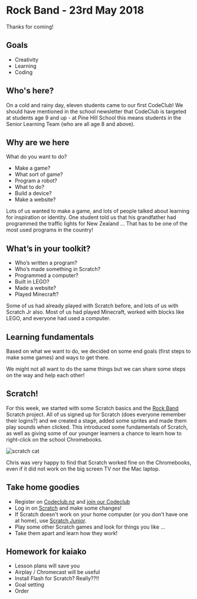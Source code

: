 # Rock Band - 23rd May 2018

Thanks for coming!

## Goals

* Creativity
* Learning
* Coding

## Who's here?

On a cold and rainy day, eleven students came to our first CodeClub! We should have mentioned in the school newsletter that CodeClub is targeted at students age 9 and up - at Pine Hill School this means students in the Senior Learning Team (who are all age 8 and above).

## Why are we here

What do you want to do?

* Make a game?
 * What sort of game?
* Program a robot?
 * What to do?
* Build a device?
* Make a website?

Lots of us wanted to make a game, and lots of people talked about learning for inspiration or identity. One student told us that his grandfather had programmed the traffic lights for New Zealand ... That has to be one of the most used programs in the country!

## What’s in your toolkit?

* Who’s written a program?
* Who’s made something in Scratch?
* Programmed a computer?
* Built in LEGO?
* Made a website?
* Played Minecraft?

Some of us had already played with Scratch before, and lots of us with Scratch Jr also. Most of us had played Minecraft, worked with blocks like LEGO, and everyone had used a computer.

## Learning fundamentals

Based on what we want to do, we decided on some end goals (first steps to make some games) and ways to get there.

We might not all want to do the same things but we can share some steps on the way and help each other!

## Scratch!

For this week, we started with some Scratch basics and the [Rock Band](https://codeclubprojects.org/en-GB/scratch/rock-band/) Scratch project. All of us signed up for Scratch (does everyone remember their logins?) and we created a stage, added some sprites and made them play sounds when clicked. This introduced some fundamentals of Scratch, as well as giving some of our younger learners a chance to learn how to right-click on the school Chromebooks.

![scratch cat](https://en.scratch-wiki.info/w/images/Make_It_Fly_Cat.PNG)

Chris was very happy to find that Scratch worked fine on the Chromebooks, even if it did not work on the big screen TV nor the Mac laptop.

## Take home goodies

* Register on [Codeclub.nz](https://codeclub.nz) and [join our Codeclub](https://codeclub.nz/club/391)
* Log in on [Scratch](https://scratch.mit.edu) and make some changes!
* If Scratch doesn't work on your home computer (or you don't have one at home), use [Scratch Junior](https://www.scratchjr.org/).
* Play some other Scratch games and look for things you like ...
* Take them apart and learn how they work!

## Homework for kaiako

* Lesson plans will save you
* Airplay / Chromecast will be useful
* Install Flash for Scratch? Really??!!
* Goal setting
* Order

